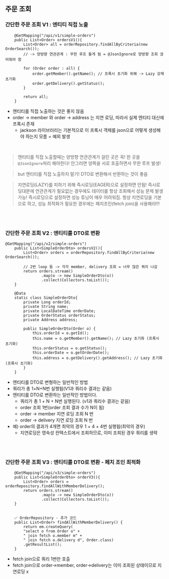 ## 주문 조회
### 간단한 주문 조회 V1 : 엔티티 직접 노출
```
    @GetMapping("/api/v1/simple-orders")
    public List<Order> ordersV1(){
        List<Order> all = orderRepository.findAllByCriteria(new OrderSearch());
        // -> 양방향 연관관계 : 무한 루프 돌게 됨 = @JsonIgnore로 양방향 조회 끊어줘야 함

        for (Order order : all) {
            order.getMember().getName(); // 프록시 초기화 위해 -> Lazy 강제 초기화
            order.getDelivery().getStatus();
        }

        return all;
    }
```
- 엔티티를 직접 노출하는 것은 좋지 않음
- order -> member 와 order -> address 는 지연 로딩, 따라서 실제 엔티티 대신에 프록시 존재
    - jackson 라이브러리는 기본적으로 이 프록시 객체를 json으로 어떻게 생성해야 하는지 모름 = 예외 발생 

<Br>

> 엔티티를 직접 노출할때는 양방향 연관관계가 걸린 곳은 꼭! 한 곳을 ```@JsonIgnore```처리 해야한다! 안그러면 양쪽을 서로 호출하면서 무한 루프 발생!

> but 엔티티를 직접 노출하지 말기! DTO로 변환해서 반환하는 것이 좋음

> 지연로딩(LAZY)를 피하기 위해 즉시로딩(EAGER)으로 설정하면 안됨! 즉시로딩대문에 연관관계가 필요없는 경우에도 데이터를 항상 조회해서 성능 문제 발생 가능! 즉시로딩으로 설정하면 성능 튜닝이 매우 어려워짐. 항상 지연로딩을 기본으로 하고, 성능 최적화가 필요한 경우에는 페치조인(fetch join)을 사용해라!!!

<br><Br>

### 간단한 주문 조회 V2 : 엔티티를 DTO로 변환

```
@GetMapping("/api/v2/simple-orders")
    public List<SimpleOrderDto> ordersV2(){
        List<Order> orders = orderRepository.findAllByCriteria(new OrderSearch());

        // 2번 loop 돔 -> 각각 member, delivery 조회 = 너무 많은 쿼리 나감
        return orders.stream()
                .map(o -> new SimpleOrderDto(o))
                .collect(Collectors.toList());
    }

    @Data
    static class SimpleOrderDto{
        private Long orderId;
        private String name;
        private LocalDateTime orderDate;
        private OrderStatus orderStatus;
        private Address address;

        public SimpleOrderDto(Order o) {
            this.orderId = o.getId();
            this.name = o.getMember().getName(); // Lazy 초기화 (프록시 초기화)
            this.orderStatus = o.getStatus();
            this.orderDate = o.getOrderDate();
            this.address = o.getDelivery().getAddress(); // Lazy 초기화 (프록시 초기화)
        }
    }

```
- 엔티티를 DTO로 변형하는 일반적인 방법
- 쿼리가 총 1+N+N번 실행됨(V1과 쿼리수 결과는 같음)
- 엔티티를 DTO로 변환하는 일반적인 방법이다.
    - 쿼리가 총 1 + N + N번 실행된다. (v1과 쿼리수 결과는 같음)
    - order 조회 1번(order 조회 결과 수가 N이 됨)
    - order -> member 지연 로딩 조회 N 번
    - order -> delivery 지연 로딩 조회 N 번
- 예) order의 결과가 4개면 최악의 경우 1 + 4 + 4번 실행됨(최악의 경우)
    - 지연로딩은 영속성 컨텍스트에서 조회하므로, 이미 조회된 경우 쿼리를 생략

<BR><bR>

### 간단한 주문 조회 V3 : 엔티티를 DTO로 변환 - 페치 조인 최적화

```
    @GetMapping("/api/v3/simple-orders")
    public List<SimpleOrderDto> orderV3(){
        List<Order> orders = orderRepository.findAllWithMemberDelivery();
        return orders.stream()
                .map(o -> new SimpleOrderDto(o))
                .collect(Collectors.toList());
    }


    ✅ OrderRepository - 추가 코드
    public List<Order> findAllWithMemberDelivery() {
        return em.createQuery(
        "select o from Order o" +
        " join fetch o.member m" +
        " join fetch o.delivery d", Order.class)
        .getResultList();
    }
```

- fetch join으로 쿼리 1번만 호출
- fetch join으로 order->member, order->delivery는 이미 조회된 상태이므로 지연로딩 x